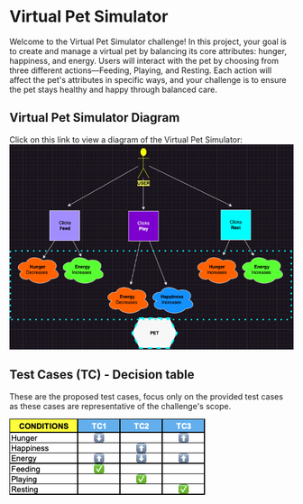 # Virtual Pet Simulator

Welcome to the Virtual Pet Simulator challenge! In this project, your goal is to create and manage a virtual pet by balancing its core attributes: hunger, happiness, and energy.
Users will interact with the pet by choosing from three different actions—Feeding, Playing, and Resting.
Each action will affect the pet's attributes in specific ways, and your challenge is to ensure the pet stays healthy and happy through balanced care.

## Virtual Pet Simulator Diagram

Click on this link to view a diagram of the Virtual Pet Simulator:
![alt text](Hackathon_Diagram.png)

## Test Cases (TC) - Decision table

These are the proposed test cases, focus only on the provided test cases as these cases are representative of the challenge's scope.

![alt text](<Hackathon_Decision table.png>)
